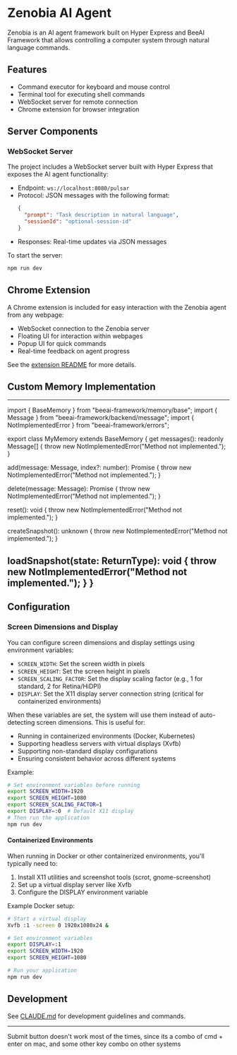 # Zenobia AI Agent

Zenobia is an AI agent framework built on Hyper Express and BeeAI Framework that allows controlling a computer system through natural language commands.

## Features

- Command executor for keyboard and mouse control
- Terminal tool for executing shell commands
- WebSocket server for remote connection
- Chrome extension for browser integration

## Server Components

### WebSocket Server

The project includes a WebSocket server built with Hyper Express that exposes the AI agent functionality:

- Endpoint: `ws://localhost:8080/pulsar`
- Protocol: JSON messages with the following format:
  ```json
  {
    "prompt": "Task description in natural language",
    "sessionId": "optional-session-id"
  }
  ```
- Responses: Real-time updates via JSON messages

To start the server:
```bash
npm run dev
```

## Chrome Extension

A Chrome extension is included for easy interaction with the Zenobia agent from any webpage:

- WebSocket connection to the Zenobia server
- Floating UI for interaction within webpages
- Popup UI for quick commands
- Real-time feedback on agent progress

See the [extension README](./extension/README.md) for more details.

## Custom Memory Implementation
---
import { BaseMemory } from "beeai-framework/memory/base";
import { Message } from "beeai-framework/backend/message";
import { NotImplementedError } from "beeai-framework/errors";

export class MyMemory extends BaseMemory {
  get messages(): readonly Message[] {
    throw new NotImplementedError("Method not implemented.");
  }

  add(message: Message, index?: number): Promise<void> {
    throw new NotImplementedError("Method not implemented.");
  }

  delete(message: Message): Promise<boolean> {
    throw new NotImplementedError("Method not implemented.");
  }

  reset(): void {
    throw new NotImplementedError("Method not implemented.");
  }

  createSnapshot(): unknown {
    throw new NotImplementedError("Method not implemented.");
  }

  loadSnapshot(state: ReturnType<typeof this.createSnapshot>): void {
    throw new NotImplementedError("Method not implemented.");
  }
}
---

## Configuration

### Screen Dimensions and Display

You can configure screen dimensions and display settings using environment variables:

- `SCREEN_WIDTH`: Set the screen width in pixels
- `SCREEN_HEIGHT`: Set the screen height in pixels  
- `SCREEN_SCALING_FACTOR`: Set the display scaling factor (e.g., 1 for standard, 2 for Retina/HiDPI)
- `DISPLAY`: Set the X11 display server connection string (critical for containerized environments)

When these variables are set, the system will use them instead of auto-detecting screen dimensions. This is useful for:
- Running in containerized environments (Docker, Kubernetes)
- Supporting headless servers with virtual displays (Xvfb)
- Supporting non-standard display configurations
- Ensuring consistent behavior across different systems

Example:
```bash
# Set environment variables before running
export SCREEN_WIDTH=1920
export SCREEN_HEIGHT=1080
export SCREEN_SCALING_FACTOR=1
export DISPLAY=:0  # Default X11 display
# Then run the application
npm run dev
```

#### Containerized Environments

When running in Docker or other containerized environments, you'll typically need to:

1. Install X11 utilities and screenshot tools (scrot, gnome-screenshot)
2. Set up a virtual display server like Xvfb
3. Configure the DISPLAY environment variable

Example Docker setup:
```bash
# Start a virtual display
Xvfb :1 -screen 0 1920x1080x24 &

# Set environment variables
export DISPLAY=:1
export SCREEN_WIDTH=1920
export SCREEN_HEIGHT=1080

# Run your application
npm run dev
```

## Development

See [CLAUDE.md](./CLAUDE.md) for development guidelines and commands.



-----

Submit button doesn't work most of the times, since its a combo of cmd + enter on mac, and some other key combo on other systems